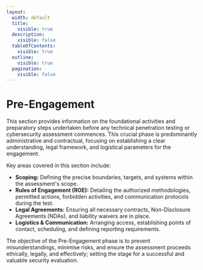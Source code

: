 ```yaml
---
layout:
  width: default
  title:
    visible: true
  description:
    visible: false
  tableOfContents:
    visible: true
  outline:
    visible: true
  pagination:
    visible: false
---
```


# Pre-Engagement

This section provides information on the foundational activities and preparatory steps undertaken before any technical penetration testing or cybersecurity assessment commences. This crucial phase is predominantly administrative and contractual, focusing on establishing a clear understanding, legal framework, and logistical parameters for the engagement.

Key areas covered in this section include:

* **Scoping:** Defining the precise boundaries, targets, and systems within the assessment's scope.
* **Rules of Engagement (ROE):** Detailing the authorized methodologies, permitted actions, forbidden activities, and communication protocols during the test.
* **Legal Agreements:** Ensuring all necessary contracts, Non-Disclosure Agreements (NDAs), and liability waivers are in place.
* **Logistics & Communication:** Arranging access, establishing points of contact, scheduling, and defining reporting requirements.

The objective of the Pre-Engagement phase is to prevent misunderstandings, minimise risks, and ensure the assessment proceeds ethically, legally, and effectively; setting the stage for a successful and valuable security evaluation.
